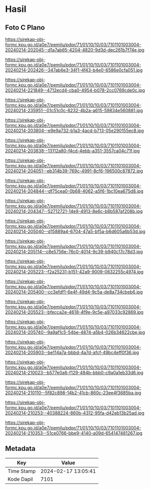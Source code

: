 # Hasil

## Foto C Plano

https://sirekap-obj-formc.kpu.go.id/a0e7/pemilu/pdpr/71/01/10/10/03/7101101003004-20240214-202045--d1a7ab65-4204-4820-9d3d-dec261b7f74e.jpg

https://sirekap-obj-formc.kpu.go.id/a0e7/pemilu/pdpr/71/01/10/10/03/7101101003004-20240214-202426--347ab6e3-34f1-4f43-b4e0-6586e0cfa051.jpg

https://sirekap-obj-formc.kpu.go.id/a0e7/pemilu/pdpr/71/01/10/10/03/7101101003004-20240214-221849--4712ecd4-cba0-4954-b078-2cc0769cde0c.jpg

https://sirekap-obj-formc.kpu.go.id/a0e7/pemilu/pdpr/71/01/10/10/03/7101101003004-20240214-235951--01c51c0c-6232-4b2a-a615-59834e560881.jpg

https://sirekap-obj-formc.kpu.go.id/a0e7/pemilu/pdpr/71/01/10/10/03/7101101003004-20240214-203804--e9e9a732-b1a3-4acd-b713-05e290155ec8.jpg

https://sirekap-obj-formc.kpu.go.id/a0e7/pemilu/pdpr/71/01/10/10/03/7101101003004-20240214-203838--13112a80-f4cd-4ebb-a351-3557ca04c71f.jpg

https://sirekap-obj-formc.kpu.go.id/a0e7/pemilu/pdpr/71/01/10/10/03/7101101003004-20240214-204051--eb314b39-769c-4991-8cf6-196500c87872.jpg

https://sirekap-obj-formc.kpu.go.id/a0e7/pemilu/pdpr/71/01/10/10/03/7101101003004-20240214-204844--df75cea0-0b68-4062-a5f6-1bc10ea675d8.jpg

https://sirekap-obj-formc.kpu.go.id/a0e7/pemilu/pdpr/71/01/10/10/03/7101101003004-20240214-204347--52712721-14e9-4913-8e6c-b8b587af208b.jpg

https://sirekap-obj-formc.kpu.go.id/a0e7/pemilu/pdpr/71/01/10/10/03/7101101003004-20240214-205040--d15889a4-6704-47a5-bf5a-b6d605a6b53d.jpg

https://sirekap-obj-formc.kpu.go.id/a0e7/pemilu/pdpr/71/01/10/10/03/7101101003004-20240214-205114--c8e5756e-76c0-4014-9c39-b940c17c78d3.jpg

https://sirekap-obj-formc.kpu.go.id/a0e7/pemilu/pdpr/71/01/10/10/03/7101101003004-20240214-205223--f2a25231-b151-42a9-9009-0632255c4974.jpg

https://sirekap-obj-formc.kpu.go.id/a0e7/pemilu/pdpr/71/01/10/10/03/7101101003004-20240214-205400--cc3efdf1-6e4f-49d4-9c5a-de8a734cbeb6.jpg

https://sirekap-obj-formc.kpu.go.id/a0e7/pemilu/pdpr/71/01/10/10/03/7101101003004-20240214-205523--bfecca2e-4618-4f9e-9c5e-a97033c92869.jpg

https://sirekap-obj-formc.kpu.go.id/a0e7/pemilu/pdpr/71/01/10/10/03/7101101003004-20240214-205740--9a9af1c5-54be-4874-a5b4-026b34622cbe.jpg

https://sirekap-obj-formc.kpu.go.id/a0e7/pemilu/pdpr/71/01/10/10/03/7101101003004-20240214-205903--be114a7a-bbbd-4a7d-afcf-49bc4eff0f36.jpg

https://sirekap-obj-formc.kpu.go.id/a0e7/pemilu/pdpr/71/01/10/10/03/7101101003004-20240214-210023--b577e0a6-f129-484b-bbb0-c9a0a1eb33d6.jpg

https://sirekap-obj-formc.kpu.go.id/a0e7/pemilu/pdpr/71/01/10/10/03/7101101003004-20240214-210110--5f82c898-14b2-41cb-860c-23ee4f3685ba.jpg

https://sirekap-obj-formc.kpu.go.id/a0e7/pemilu/pdpr/71/01/10/10/03/7101101003004-20240214-210253--40388224-860b-4312-95fa-d42eb13b25ad.jpg

https://sirekap-obj-formc.kpu.go.id/a0e7/pemilu/pdpr/71/01/10/10/03/7101101003004-20240214-210353--51ce0766-bbe9-4140-a09d-654147481267.jpg


## Metadata

| Key        | Value               |
| ---------- | ------------------- |
| Time Stamp | 2024-02-17 13:05:41 |
| Kode Dapil | 7101                |



